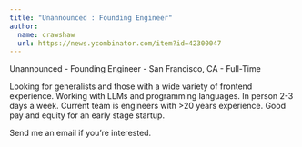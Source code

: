 ```yaml
---
title: "Unannounced : Founding Engineer"
author:
  name: crawshaw
  url: https://news.ycombinator.com/item?id=42300047
---
```

Unannounced - Founding Engineer - San Francisco, CA - Full-Time

Looking for generalists and those with a wide variety of frontend experience. Working with LLMs and programming languages. In person 2-3 days a week. Current team is engineers with &gt;20 years experience. Good pay and equity for an early stage startup.

Send me an email if you’re interested.
<JobApplication />
